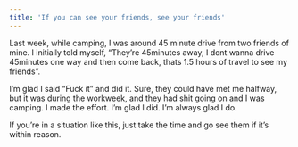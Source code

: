 ```yaml
---
title: 'If you can see your friends, see your friends'
---
```


Last week, while camping, I was around 45 minute drive from two friends of mine. I initially told myself, “They’re 45minutes away, I dont wanna drive 45minutes one way and then come back, thats 1.5 hours of travel to see my friends”.

I’m glad I said “Fuck it” and did it. Sure, they could have met me halfway, but it was during the workweek, and they had shit going on and I was camping. I made the effort. I’m glad I did. I’m always glad I do.

If you’re in a situation like this, just take the time and go see them if it’s within reason. 

